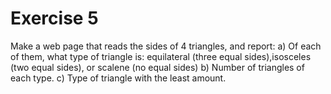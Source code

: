 # Exercise 5

Make a web page that reads the sides of 4 triangles, and report:
a) Of each of them, what type of triangle is: equilateral (three equal sides),isosceles (two equal sides), or scalene (no equal sides)
b) Number of triangles of each type.
c) Type of triangle with the least amount.
